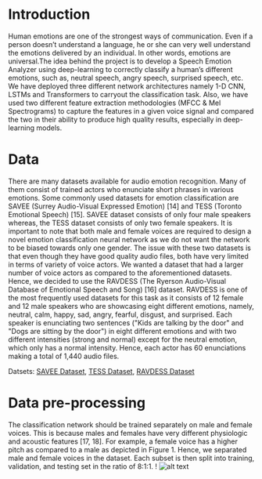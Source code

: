 # Introduction
Human emotions are one of the strongest ways of communication.  Even if a person doesn’t understand a language, he or she can very well understand the emotions delivered by an individual.  In other words, emotions are universal.The idea behind the project is to develop a Speech Emotion Analyzer using deep-learning to correctly classify a human’s different emotions, such as, neutral speech, angry speech, surprised speech, etc. We have deployed three different network architectures namely 1-D CNN, LSTMs and Transformers to carryout the classification task. Also, we have used two different feature extraction methodologies (MFCC &amp; Mel Spectrograms) to capture the features in a given voice signal and compared the two in their ability to produce high quality results, especially in deep-learning models.

# Data
There are many datasets available for audio emotion recognition. Many of them consist of trained actors who enunciate short phrases in various emotions. Some commonly used datasets for emotion classification are SAVEE (Surrey Audio-Visual Expressed Emotion) [14] and TESS (Toronto Emotional Speech) [15]. SAVEE dataset consists of only four male speakers whereas, the TESS dataset consists of only two female speakers. It is important to note that both male and female voices are required to design a novel emotion classification neural network as we do not want the network to be biased towards only one gender. The issue with these two datasets is that even though they have good quality audio files, both have very limited in terms of variety of voice actors. We wanted a dataset that had a larger number of voice actors as compared to the aforementioned datasets. Hence, we decided to use the RAVDESS (The Ryerson Audio-Visual Database of Emotional Speech and Song) [16] dataset. RAVDESS is one of the most frequently used datasets for this task as it consists of 12 female and 12 male speakers who are showcasing eight different emotions, namely, neutral, calm, happy, sad, angry, fearful, disgust, and surprised. Each speaker is enunciating two sentences ("Kids are talking by the door" and "Dogs are sitting by the door") in eight different emotions and with two different intensities (strong and normal) except for the neutral emotion, which only has a normal intensity. Hence, each actor has 60 enunciations making a total of 1,440 audio files.

Datsets:  [SAVEE Dataset](https://www.kaggle.com/barelydedicated/savee-database), [TESS Dataset](https://www.kaggle.com/ejlok1/toronto-emotional-speech-set-tess), [RAVDESS Dataset](https://www.kaggle.com/uwrfkaggler/ravdess-emotional-speech-audio)

# Data pre-processing
The classification network should be trained separately on male and female voices. This is because males and females have very different physiologic and acoustic features [17, 18]. For example, a female voice has a higher pitch as compared to a male as depicted in Figure 1. Hence, we separated male and female voices in the dataset. Each subset is then split into training, validation, and testing set in the ratio of 8:1:1.
!
![alt text](https://github.com/vaibhavsundharam/Speech-Emotion-Analysis/blob/main/Figure%201.png?raw=true)
